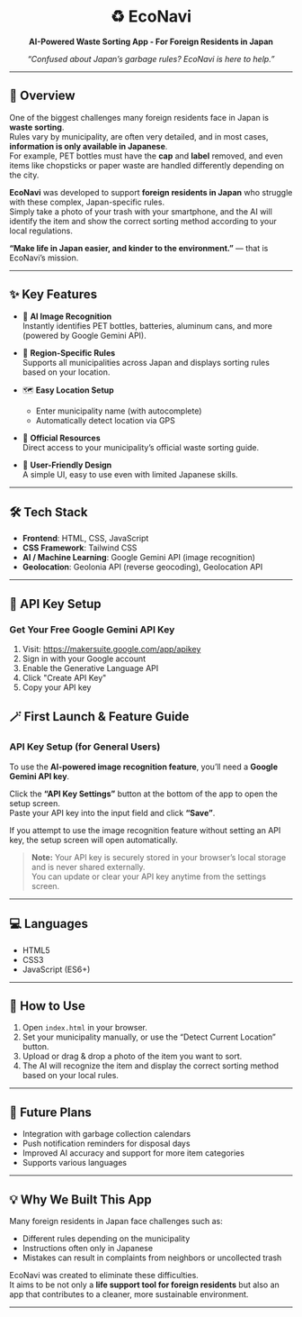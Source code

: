 <div align="center">

# ♻️ EcoNavi  
**AI-Powered Waste Sorting App - For Foreign Residents in Japan**

<i>“Confused about Japan’s garbage rules? EcoNavi is here to help.”</i>  

</div>

---

## 📖 Overview

One of the biggest challenges many foreign residents face in Japan is **waste sorting**.  
Rules vary by municipality, are often very detailed, and in most cases, **information is only available in Japanese**.  
For example, PET bottles must have the **cap** and **label** removed, and even items like chopsticks or paper waste are handled differently depending on the city.  

**EcoNavi** was developed to support **foreign residents in Japan** who struggle with these complex, Japan-specific rules.  
Simply take a photo of your trash with your smartphone, and the AI will identify the item and show the correct sorting method according to your local regulations.  

**“Make life in Japan easier, and kinder to the environment.”** — that is EcoNavi’s mission.  

---

## ✨ Key Features

- 🤖 **AI Image Recognition**  
  Instantly identifies PET bottles, batteries, aluminum cans, and more (powered by Google Gemini API).  

- 📍 **Region-Specific Rules**  
  Supports all municipalities across Japan and displays sorting rules based on your location.  

- 🗺️ **Easy Location Setup**  
  - Enter municipality name (with autocomplete)  
  - Automatically detect location via GPS  

- 🔗 **Official Resources**  
  Direct access to your municipality’s official waste sorting guide.  

- 📱 **User-Friendly Design**  
  A simple UI, easy to use even with limited Japanese skills.  

---

## 🛠️ Tech Stack

- **Frontend**: HTML, CSS, JavaScript  
- **CSS Framework**: Tailwind CSS  
- **AI / Machine Learning**: Google Gemini API (image recognition)  
- **Geolocation**: Geolonia API (reverse geocoding), Geolocation API  

---

## 🔑 API Key Setup

### Get Your Free Google Gemini API Key

1. Visit: https://makersuite.google.com/app/apikey
2. Sign in with your Google account
3. Enable the Generative Language API
4. Click "Create API Key"
5. Copy your API key

## 🪄 First Launch & Feature Guide

### API Key Setup (for General Users)
To use the **AI-powered image recognition feature**, you’ll need a **Google Gemini API key**.

Click the **“API Key Settings”** button at the bottom of the app to open the setup screen.  
Paste your API key into the input field and click **“Save”**.

If you attempt to use the image recognition feature without setting an API key, the setup screen will open automatically.

> **Note:** Your API key is securely stored in your browser’s local storage and is never shared externally.  
> You can update or clear your API key anytime from the settings screen.

---

## 💻 Languages

- HTML5  
- CSS3  
- JavaScript (ES6+)  

---

## 🚀 How to Use

1. Open `index.html` in your browser.  
2. Set your municipality manually, or use the “Detect Current Location” button.  
3. Upload or drag & drop a photo of the item you want to sort.  
4. The AI will recognize the item and display the correct sorting method based on your local rules.  

---

## 🌱 Future Plans

- Integration with garbage collection calendars  
- Push notification reminders for disposal days  
- Improved AI accuracy and support for more item categories
- Supports various languages 

---

## 💡 Why We Built This App

Many foreign residents in Japan face challenges such as:  
- Different rules depending on the municipality  
- Instructions often only in Japanese  
- Mistakes can result in complaints from neighbors or uncollected trash  

EcoNavi was created to eliminate these difficulties.  
It aims to be not only a **life support tool for foreign residents** but also an app that contributes to a cleaner, more sustainable environment.  

---

